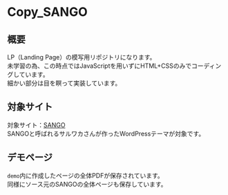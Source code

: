 # **Copy_SANGO**

## **概要**
LP（Landing Page）の模写用リポジトリになります。<br>
未学習の為、この時点ではJavaScriptを用いずにHTML+CSSのみでコーディングしています。<br>
細かい部分は目を瞑って実装しています。<br>

## **対象サイト**
対象サイト：[SANGO](https://saruwakakun.design/)<br>
SANGOと呼ばれるサルワカさんが作ったWordPressテーマが対象です。<br>

## **デモページ**
`demo`内に作成したページの全体PDFが保存されています。<br>
同様にソース元のSANGOの全体ページも保存しています。<br>
